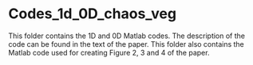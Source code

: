 # Codes_1d_0D_chaos_veg
This folder contains the 1D and 0D Matlab codes. The description of the code can be found in the text of the paper. This folder also contains the Matlab code used for creating Figure 2, 3 and 4 of the paper.

